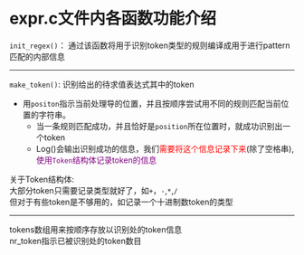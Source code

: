# expr.c文件内各函数功能介绍
`init_regex()`： 通过该函数将用于识别token类型的规则编译成用于进行pattern匹配的内部信息  

---

`make_token()`: 识别给出的待求值表达式其中的token  
- 用`positon`指示当前处理导的位置，并且按顺序尝试用不同的规则匹配当前位置的字符串。
    - 当一条规则匹配成功，并且恰好是`position`所在位置时，就成功识别出一个token  
    - Log()会输出识别成功的信息，我们<font color=red>需要将这个信息记录下来</font>(除了空格串),<font color=purple>使用`Token`结构体记录token的信息</font>  

关于Token结构体:  
大部分token只需要记录类型就好了，如`+`，`-`,`*`,`/`  
但对于有些token是不够用的，如记录一个十进制数token的类型  

---

tokens数组用来按顺序存放以识别处的token信息  
nr_token指示已被识别处的token数目  
